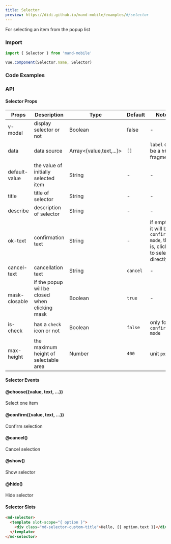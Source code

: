 ```yaml
---
title: Selector
preview: https://didi.github.io/mand-mobile/examples/#/selector
---
```


For selecting an item from the popup list

### Import

```javascript
import { Selector } from 'mand-mobile'

Vue.component(Selector.name, Selector)
```

### Code Examples

<!-- DEMO -->

### API

#### Selector Props
|Props | Description | Type | Default | Note|
|----|-----|------|------|------|
|v-model|display selector or not|Boolean|false|-|
|data|data source|Array<{value,text,...}>|`[]`|`label` can be a `html` fragment|
|default-value|the value of initially selected item|String|-|-|
|title|title of selector|String|-|-|
|describe|description of selector|String|-|-|
|ok-text|confirmation text|String|-|if empty, it will be `confirmed mode`, that is, click to select directly|
|cancel-text|cancellation text|String|`cancel`|-|
|mask-closable|if the popup will be closed when clicking mask|Boolean|`true`|-|
|is-check|has a `check` icon or not|Boolean|`false`|only for `confirmed mode`|
|max-height|the maximum height of selectable area|Number|`400`|unit `px`|

#### Selector Events

#### @choose({value, text, ...})
Select one item

#### @confirm({value, text, ...})
Confirm selection

#### @cancel()
Cancel selection

#### @show()
Show selector

#### @hide()
Hide selector

#### Selector Slots
```html
<md-selector>
  <template slot-scope="{ option }">
    <div class="md-selector-custom-title">Hello, {{ option.text }}</div>
  </template>
</md-selector>
```
